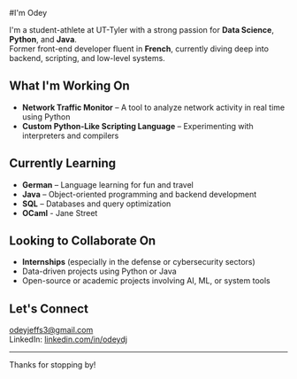 #I'm Odey

 I'm a student-athlete at UT-Tyler with a strong passion for **Data Science**, **Python**, and **Java**.  
 Former front-end developer fluent in **French**, currently diving deep into backend, scripting, and low-level systems.


##  What I'm Working On

-  **Network Traffic Monitor** – A tool to analyze network activity in real time using Python
-  **Custom Python-Like Scripting Language** – Experimenting with interpreters and compilers



##  Currently Learning

-  **German** – Language learning for fun and travel
-  **Java** – Object-oriented programming and backend development
-  **SQL** – Databases and query optimization
-  **OCaml** - Jane Street



##  Looking to Collaborate On

- **Internships** (especially in the defense or cybersecurity sectors)
- Data-driven projects using Python or Java
- Open-source or academic projects involving AI, ML, or system tools


##  Let's Connect

odeyjeffs3@gmail.com  
LinkedIn: [linkedin.com/in/odeydj](https://www.linkedin.com/in/odeydj/)

---

Thanks for stopping by!

<!--
**Odey340/Odey340** is a ✨ _special_ ✨ repository because its `README.md` (this file) appears on your GitHub profile.

Here are some ideas to get you started:

- 🔭 I’m currently working on ...
- 🌱 I’m currently learning ...
- 👯 I’m looking to collaborate on ...
- 🤔 I’m looking for help with ...
- 💬 Ask me about ...
- 📫 How to reach me: ...
- 😄 Pronouns: ...
- ⚡ Fun fact: ...
-->
